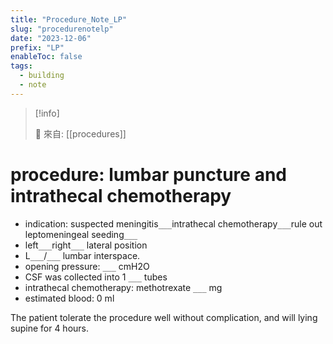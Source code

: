 ```yaml
---
title: "Procedure_Note_LP"
slug: "procedurenotelp"
date: "2023-12-06"
prefix: "LP"
enableToc: false
tags:
  - building
  - note
---
```


> [!info]
>
> 🌱 來自: [[procedures]]

# procedure: lumbar puncture and intrathecal chemotherapy

- indication: suspected meningitis`___`intrathecal chemotherapy`___`rule out leptomeningeal seeding`___`
- left`___`right`___` lateral position
- L`___`/`___` lumbar interspace.
- opening pressure: `___` cmH2O
- CSF was collected into 1 `___` tubes
- intrathecal chemotherapy: methotrexate `___` mg
- estimated blood: 0 ml

The patient tolerate the procedure well without complication, and will lying supine for 4 hours.
